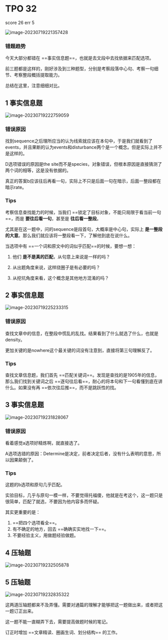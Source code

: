 # TPO 32

score 26 err 5

![image-20230719221357428](https://cdn.jsdelivr.net/gh/Zhu-Shatong/cloudimg/img/image-20230719221357428.png)

### 错题趋势

今天大部分都错在 ==事实信息题==，也就是去文段中去找依据来匹配选项。

前三题都是这样的，刚好涉及到三种题型，分别是考察段落中心句、考察一句细节、考察整段概括提取能力。

总结在这里，注意细细对比。



## 1 事实信息题

![image-20230719222759059](https://cdn.jsdelivr.net/gh/Zhu-Shatong/cloudimg/img/image-20230719222759059.png)

### 错误原因

找到sequence之后理所应当的认为线索就应该在本句中，于是我们就看到了events，并且果断的认为events和disturbance两个是一个概念。但是实际上并不是这样的。

D选项错误的原因是the site而不是species，对象错误，但根本原因是直接猜测了两个词的相等，这是没有依据的。

真正的答案b应该往后再看一句，实际上不只是后面一句在暗示，后面一整段都在暗示rate。

### Tips

考察信息查找能力的时候，当我们 ==锁定了目标对象，不能只局限于看当前一句==，而是 **要往后看一句**，甚至是 **往后看一整段**。

尤其是在这一题中，问的sequence是段首句，大概率是中心句，实际上 **是一整段的大意**。那么我们就应该将一整段看一下，了解他到底在说什么。

当选项中有 ==一个词和原文中的词似乎匹配==的时候，要想一想：

1. 他们 **是不是真的匹配**，从句意上来说是一样的吗？

2. 从出题角度来说，这样绕圈子是有必要的吗？

3. 从挖坑角度来看，这个概念是其他地方混淆的吗？



## 2 事实信息题

![image-20230719225233315](https://cdn.jsdelivr.net/gh/Zhu-Shatong/cloudimg/img/image-20230719225233315.png)

### 错误原因

查找文章中的信息，在整段中慌乱的乱找。结果看到了什么就选了什么，也就是density。

更加关键的是nowhere这个最关键的词没有注意到，直接将第三句理解反了。

### Tips

查找文章信息题，我们首先 ==匹配关键词==。发现是查找的是1905年的信息，那么我们找到关键词之后 ==逐句往后看==，耐心的将本句和下一句看懂到底在讲什么。如果没有再 ==依次往后推==，而不是跳跃性的找。



## 3 事实信息题

![image-20230719231828067](https://cdn.jsdelivr.net/gh/Zhu-Shatong/cloudimg/img/image-20230719231828067.png)

### 错误原因

看着感觉a选项好精炼啊，就直接选了。

A选项选错的原因：Determine是决定，前者决定后者，没有什么表明的意思，所以因果颠倒了。

### Tips

这题的b选项和原句几乎匹配。

实验目标，几乎与原句一模一样，不要觉得托福傻，他就是在考这个，这一题只是很简单，匹配了就选，不要因为他内容多而怀疑。

其实更重要的是：

1. ==把四个选项看全==。
2. 有不确定的地方，回去 ==确确实实地找一下==。
3. 不要经验主义，用做题经验做题。



## 4 压轴题

![image-20230719232505878](https://cdn.jsdelivr.net/gh/Zhu-Shatong/cloudimg/img/image-20230719232505878.png)



## 5 压轴题

![image-20230719232835322](https://cdn.jsdelivr.net/gh/Zhu-Shatong/cloudimg/img/image-20230719232835322.png)



这两道压轴题都来不及弄懂。需要对通篇的理解才能够把这一题做出来，或者把这一题订正出来。

这一题不能一直糊弄下去，需要提高做题时候的笔记。

订正时增加 ==文章精读、圈画生词、划分结构== 的工作。

